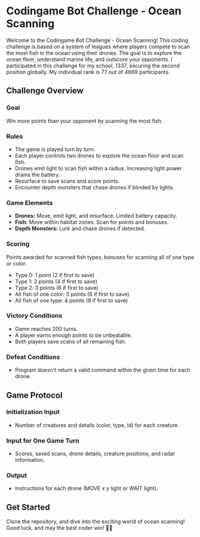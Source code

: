 # Codingame Bot Challenge - Ocean Scanning

Welcome to the Codingame Bot Challenge - Ocean Scanning! This coding challenge is based on a system of leagues where players compete to scan the most fish in the ocean using their drones. The goal is to explore the ocean floor, understand marine life, and outscore your opponents.
I participated in this challenge for my school, 1337, securing the second position globally. My individual rank is 77 out of 4669 participants.

## Challenge Overview

### Goal
Win more points than your opponent by scanning the most fish.

### Rules
- The game is played turn by turn.
- Each player controls two drones to explore the ocean floor and scan fish.
- Drones emit light to scan fish within a radius. Increasing light power drains the battery.
- Resurface to save scans and score points.
- Encounter depth monsters that chase drones if blinded by lights.

### Game Elements
- **Drones:** Move, emit light, and resurface. Limited battery capacity.
- **Fish:** Move within habitat zones. Scan for points and bonuses.
- **Depth Monsters:** Lurk and chase drones if detected.

### Scoring
Points awarded for scanned fish types, bonuses for scanning all of one type or color.
- Type 0: 1 point (2 if first to save)
- Type 1: 2 points (4 if first to save)
- Type 2: 3 points (6 if first to save)
- All fish of one color: 3 points (6 if first to save)
- All fish of one type: 4 points (8 if first to save)

### Victory Conditions
- Game reaches 200 turns.
- A player earns enough points to be unbeatable.
- Both players save scans of all remaining fish.

### Defeat Conditions
- Program doesn't return a valid command within the given time for each drone.

## Game Protocol

### Initialization Input
- Number of creatures and details (color, type, id) for each creature.

### Input for One Game Turn
- Scores, saved scans, drone details, creature positions, and radar information.

### Output
- Instructions for each drone (MOVE x y light or WAIT light).

## Get Started
Clone the repository, and dive into the exciting world of ocean scanning! Good luck, and may the best coder win! 🌊🤖
